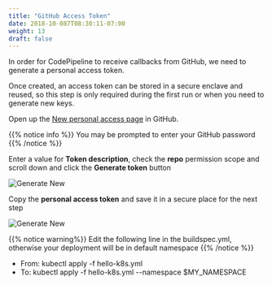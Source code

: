 ```yaml
---
title: "GitHub Access Token"
date: 2018-10-087T08:30:11-07:00
weight: 13
draft: false
---
```


In order for CodePipeline to receive callbacks from GitHub, we need to generate a personal access token.

Once created, an access token can be stored in a secure enclave and reused, so this step is only required
during the first run or when you need to generate new keys.

Open up the [New personal access page](https://github.com/settings/tokens/new) in GitHub.

{{% notice info %}}
You may be prompted to enter your GitHub password
{{% /notice %}}

Enter a value for **Token description**, check the **repo** permission scope and scroll down and click the **Generate token** button

![Generate New](/images/codepipeline/github_token_name.png)

Copy the **personal access token** and save it in a secure place for the next step

![Generate New](/images/codepipeline/github_copy_access.png)

{{% notice warning%}}
Edit the following line in the buildspec.yml, otherwise your deployment will be in default namespace
{{% /notice %}}

- From: kubectl apply -f hello-k8s.yml 
- To: kubectl apply -f hello-k8s.yml --namespace $MY_NAMESPACE

